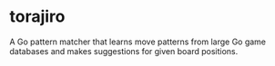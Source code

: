 torajiro
========

A Go pattern matcher that learns move patterns from large Go game databases and makes suggestions for given board positions.
